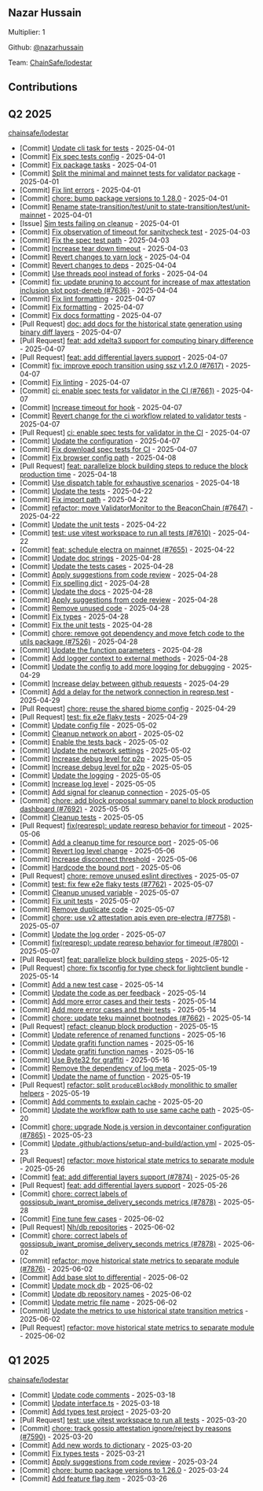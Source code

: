 
## Nazar Hussain
Multiplier: 1

Github: [@nazarhussain](https://github.com/nazarhussain)

Team: [ChainSafe/lodestar](https://github.com/ChainSafe/lodestar/pulls?q=author%3Anazarhussain)

## Contributions

## Q2 2025


[chainsafe/lodestar](https://github.com/chainsafe/lodestar)
* [Commit] [Update cli task for tests](https://github.com/ChainSafe/lodestar/commit/104098440770de9ff42e16e7ec1bd4687b81f034) - 2025-04-01
* [Commit] [Fix spec tests config](https://github.com/ChainSafe/lodestar/commit/47f92dfa51f2a996fa152e2b0a974f6872130bda) - 2025-04-01
* [Commit] [Fix package tasks](https://github.com/ChainSafe/lodestar/commit/898974131d59b34b7c20f329957997bc2517f89a) - 2025-04-01
* [Commit] [Split the minimal and mainnet tests for validator package](https://github.com/ChainSafe/lodestar/commit/7a5454a137d175d8b3f3e45e4387e31ad7d34243) - 2025-04-01
* [Commit] [Fix lint errors](https://github.com/ChainSafe/lodestar/commit/006e0132855688f494cf372be80fd8ebad2a2bc8) - 2025-04-01
* [Commit] [chore: bump package versions to 1.28.0](https://github.com/ChainSafe/lodestar/commit/461532eeed5d4d0d5e28fbe122f9e7f629d064ef) - 2025-04-01
* [Commit] [Rename state-transition/test/unit to state-transition/test/unit-mainnet](https://github.com/ChainSafe/lodestar/commit/e295e24db8ade288abd6a08e7e242c4454885e0e) - 2025-04-01
* [Issue] [Sim tests failing on cleanup](https://github.com/ChainSafe/lodestar/issues/7644) - 2025-04-01
* [Commit] [Fix observation of timeout for sanitycheck test](https://github.com/ChainSafe/lodestar/commit/5dd6074f1b061c4a9247d6dd2e6dcef40b243237) - 2025-04-03
* [Commit] [Fix the spec test path](https://github.com/ChainSafe/lodestar/commit/ec671b508f3a3ba2057f4d7ca82258eee6496da5) - 2025-04-03
* [Commit] [Increase tear down timeout](https://github.com/ChainSafe/lodestar/commit/8b17bcb9d2a8d20163e1ee7ac1fdd5b2bbdcf6ca) - 2025-04-03
* [Commit] [Revert changes to yarn lock](https://github.com/ChainSafe/lodestar/commit/727029d5bfb609f068491daf8cb70aede1851228) - 2025-04-04
* [Commit] [Revert changes to deps](https://github.com/ChainSafe/lodestar/commit/2aab002d69c022ec0f778f6f878c66015d2340ae) - 2025-04-04
* [Commit] [Use threads pool instead of forks](https://github.com/ChainSafe/lodestar/commit/b2b17512f6b7c000b4488b4f5788b1df47a9ed3d) - 2025-04-04
* [Commit] [fix: update pruning to account for increase of max attestation inclusion slot post-deneb (#7636)](https://github.com/ChainSafe/lodestar/commit/8b43dbeef8bd16a75d40d24953f1d76e3121e741) - 2025-04-04
* [Commit] [Fix lint formatting](https://github.com/ChainSafe/lodestar/commit/a3c0d3089d0f907a20d7ee60f067c14f1bc5ac06) - 2025-04-07
* [Commit] [Fix formatting](https://github.com/ChainSafe/lodestar/commit/e4bd483df19d657b37b511b14c7cbd36e5af7be3) - 2025-04-07
* [Commit] [Fix docs formatting](https://github.com/ChainSafe/lodestar/commit/f050d962be423192574ec30a7891a9d36c8536e4) - 2025-04-07
* [Pull Request] [doc: add docs for the historical state generation using binary diff layers](https://github.com/ChainSafe/lodestar/pull/7665) - 2025-04-07
* [Pull Request] [feat: add xdelta3 support for computing binary difference](https://github.com/ChainSafe/lodestar/pull/7664) - 2025-04-07
* [Pull Request] [feat: add differential layers support](https://github.com/ChainSafe/lodestar/pull/7663) - 2025-04-07
* [Commit] [fix: improve epoch transition using ssz v1.2.0 (#7617)](https://github.com/ChainSafe/lodestar/commit/0329edb2c30bb00a844d33b0645f9be71632efcd) - 2025-04-07
* [Commit] [Fix linting](https://github.com/ChainSafe/lodestar/commit/17d64aa1ea55e16ae3fb19f6b2d3ee93f258ea6b) - 2025-04-07
* [Commit] [ci: enable spec tests for validator in the CI (#7661)](https://github.com/ChainSafe/lodestar/commit/4ea73abe94630d290277bd50d95734eac83ed2b3) - 2025-04-07
* [Commit] [Increase timeout for hook](https://github.com/ChainSafe/lodestar/commit/78a8a68027acb35f1e3696e20961fcad7237bbd7) - 2025-04-07
* [Commit] [Revert change for the ci workflow related to validator tests](https://github.com/ChainSafe/lodestar/commit/7570b396d2aa80a32e8fc552d7a062333dcfb476) - 2025-04-07
* [Pull Request] [ci: enable spec tests for validator in the CI](https://github.com/ChainSafe/lodestar/pull/7661) - 2025-04-07
* [Commit] [Update the configuration](https://github.com/ChainSafe/lodestar/commit/5e7c8432933953b32dbebd74f4814038887c53fe) - 2025-04-07
* [Commit] [Fix download spec tests for CI](https://github.com/ChainSafe/lodestar/commit/acdf943016ea2dc5116a2d438ec69620b2e5308e) - 2025-04-07
* [Commit] [Fix browser config path](https://github.com/ChainSafe/lodestar/commit/b49e1dabfcff47667d70c232303c2840087cdd09) - 2025-04-08
* [Pull Request] [feat: parallelize block building steps to reduce the block production time](https://github.com/ChainSafe/lodestar/pull/7726) - 2025-04-18
* [Commit] [Use dispatch table for exhaustive scenarios](https://github.com/ChainSafe/lodestar/commit/ae261a43024f3a3dc961baa21792f5a42703966c) - 2025-04-18
* [Commit] [Update the tests](https://github.com/ChainSafe/lodestar/commit/54965fde697669f618bdec38c85d448949b81816) - 2025-04-22
* [Commit] [Fix import path](https://github.com/ChainSafe/lodestar/commit/a433542a59ddd890bed88b32286e50d03b479534) - 2025-04-22
* [Commit] [refactor: move ValidatorMonitor to the BeaconChain (#7647)](https://github.com/ChainSafe/lodestar/commit/cdfdfec6ca53e1715cfe84e12ba3bb7e9d9023df) - 2025-04-22
* [Commit] [Update the unit tests](https://github.com/ChainSafe/lodestar/commit/9cad0fc1f1e2da011b55b8005e6f29683df653f6) - 2025-04-22
* [Commit] [test: use vitest workspace to run all tests (#7610)](https://github.com/ChainSafe/lodestar/commit/c91cd9c141699a1bcfe3a81354d1d74a2aecd1c0) - 2025-04-22
* [Commit] [feat: schedule electra on mainnet (#7655)](https://github.com/ChainSafe/lodestar/commit/87d367d9f7a8d6e548743a7fb65f13a0ca0d367d) - 2025-04-22
* [Commit] [Update doc strings](https://github.com/ChainSafe/lodestar/commit/8fc90b17a1e433752cd664b622d6e37c7a3e6061) - 2025-04-28
* [Commit] [Update the tests cases](https://github.com/ChainSafe/lodestar/commit/5c118f301729bcfcf150e0d59472036189819dab) - 2025-04-28
* [Commit] [Apply suggestions from code review](https://github.com/ChainSafe/lodestar/commit/ef9dc75a293624bba5945fa8fd5f4de1e04fdde3) - 2025-04-28
* [Commit] [Fix spelling dict](https://github.com/ChainSafe/lodestar/commit/5bdd1352399fa5d1775bf45b28f9d5c9b9bb0fc5) - 2025-04-28
* [Commit] [Update the docs](https://github.com/ChainSafe/lodestar/commit/094453ea99f5a0ff24e45b9fcb7a0c1253c4d7ce) - 2025-04-28
* [Commit] [Apply suggestions from code review](https://github.com/ChainSafe/lodestar/commit/428a2da2a46bae6829d4d0234b497e427da1c15f) - 2025-04-28
* [Commit] [Remove unused code](https://github.com/ChainSafe/lodestar/commit/f681044a9939175f11896a519c3baaeb78ea323f) - 2025-04-28
* [Commit] [Fix types](https://github.com/ChainSafe/lodestar/commit/22deac75b7618ac9a5d1dfd5d1cd0da7cc503a77) - 2025-04-28
* [Commit] [Fix the unit tests](https://github.com/ChainSafe/lodestar/commit/617aff6cb8aa81dba7049964367919c63ddec469) - 2025-04-28
* [Commit] [chore: remove got dependency and move fetch code to the utils package (#7526)](https://github.com/ChainSafe/lodestar/commit/573123b9858b55d1747d9e0afc37ec533d85a2e5) - 2025-04-28
* [Commit] [Update the function parameters](https://github.com/ChainSafe/lodestar/commit/c4c027ce02d5fdec6ebe3dcbe886c9ac6a6089b2) - 2025-04-28
* [Commit] [Add logger context to external methods](https://github.com/ChainSafe/lodestar/commit/e1359c096c7b8010bc1532875173b860011f31ad) - 2025-04-28
* [Commit] [Update the config to add more logging for debugging](https://github.com/ChainSafe/lodestar/commit/26c1c81230b34d77016539708ea871e5f64b1824) - 2025-04-29
* [Commit] [Increase delay between github requests](https://github.com/ChainSafe/lodestar/commit/d27285d1f7d0ecc94922489be41c633b4df9064c) - 2025-04-29
* [Commit] [Add a delay for the network connection in reqresp.test](https://github.com/ChainSafe/lodestar/commit/1428d351631d6db86f00d69e5f0fb0547f803d1d) - 2025-04-29
* [Pull Request] [chore: reuse the shared biome config](https://github.com/ChainSafe/lodestar/pull/7763) - 2025-04-29
* [Pull Request] [test: fix e2e flaky tests](https://github.com/ChainSafe/lodestar/pull/7762) - 2025-04-29
* [Commit] [Update config file](https://github.com/ChainSafe/lodestar/commit/84370d009f132530939bb6ed495392e1ecec6c4b) - 2025-05-02
* [Commit] [Cleanup network on abort](https://github.com/ChainSafe/lodestar/commit/f2e1160f47cd08dd571157378ec065d7a2165c63) - 2025-05-02
* [Commit] [Enable the tests back](https://github.com/ChainSafe/lodestar/commit/e9e74dce61cca390b773baa7ab1b5de6ce21cec2) - 2025-05-02
* [Commit] [Update the network settings](https://github.com/ChainSafe/lodestar/commit/2aad3fdc2c2a020f98042dfb67040d2a9a85cf99) - 2025-05-02
* [Commit] [Increase debug level for p2p](https://github.com/ChainSafe/lodestar/commit/4ffb143f410053f03cc6e06cfaba407e828a5453) - 2025-05-05
* [Commit] [Increase debug level for p2p](https://github.com/ChainSafe/lodestar/commit/e106054865b296226a1e8207d2d1192f2760234e) - 2025-05-05
* [Commit] [Update the logging](https://github.com/ChainSafe/lodestar/commit/458c250de3156f4fdb9a9fda10ab609efe77de8d) - 2025-05-05
* [Commit] [Increase log level](https://github.com/ChainSafe/lodestar/commit/4ef0a2b97468254e34a9d2f44575738c702e0d9b) - 2025-05-05
* [Commit] [Add signal for cleanup connection](https://github.com/ChainSafe/lodestar/commit/a5f3f11c037032383f7dcb54c010c9d196cb673f) - 2025-05-05
* [Commit] [chore: add block proposal summary panel to block production dashboard (#7692)](https://github.com/ChainSafe/lodestar/commit/30d888c61292cbd19f49f062e77c6e2b4f62dde1) - 2025-05-05
* [Commit] [Cleanup tests](https://github.com/ChainSafe/lodestar/commit/63cd115a88d8d76216806e420a4302bc259a03f6) - 2025-05-05
* [Pull Request] [fix(reqresp): update reqresp behavior for timeout](https://github.com/ChainSafe/lodestar/pull/7800) - 2025-05-06
* [Commit] [Add a cleanup time for resource port](https://github.com/ChainSafe/lodestar/commit/2ef8ad2306c2c231783b156a240e084dceeafb60) - 2025-05-06
* [Commit] [Revert log level change](https://github.com/ChainSafe/lodestar/commit/c5b94c89472eab5f0e9498f49687b745a527c0d7) - 2025-05-06
* [Commit] [Increase disconnect threshold](https://github.com/ChainSafe/lodestar/commit/dd669907241ab890a5d67eea554ff0199d6a3623) - 2025-05-06
* [Commit] [Hardcode the bound port](https://github.com/ChainSafe/lodestar/commit/2c1ce871315522cfcdc6bed8f31ae77fe678eeef) - 2025-05-06
* [Pull Request] [chore: remove unused eslint directives](https://github.com/ChainSafe/lodestar/pull/7803) - 2025-05-07
* [Commit] [test: fix few e2e flaky tests (#7762)](https://github.com/ChainSafe/lodestar/commit/0eb947d0d0c7a6032a60661e6df241ebb5c98dba) - 2025-05-07
* [Commit] [Cleanup unused variable](https://github.com/ChainSafe/lodestar/commit/c74295937ce6317bb2ca53a501423a922c8aaa57) - 2025-05-07
* [Commit] [Fix unit tests](https://github.com/ChainSafe/lodestar/commit/12531a242c1bacb234e60e94beca5722c297241e) - 2025-05-07
* [Commit] [Remove duplicate code](https://github.com/ChainSafe/lodestar/commit/e5d7216f372e7784185397a41e9e75d4880af800) - 2025-05-07
* [Commit] [chore: use v2 attestation apis even pre-electra (#7758)](https://github.com/ChainSafe/lodestar/commit/9f1d8d65fd688b8bd620f226a3af006e409030fc) - 2025-05-07
* [Commit] [Update the log order](https://github.com/ChainSafe/lodestar/commit/158b99a39c6f739c416d833a6812dc2ab09cf264) - 2025-05-07
* [Commit] [fix(reqresp): update reqresp behavior for timeout (#7800)](https://github.com/ChainSafe/lodestar/commit/0f6a8b1a7711b4ad39b01192aa0ad94aea2b315f) - 2025-05-07
* [Pull Request] [feat: parallelize block building steps](https://github.com/ChainSafe/lodestar/pull/7815) - 2025-05-12
* [Pull Request] [chore: fix tsconfig for type check for lightclient bundle](https://github.com/ChainSafe/lodestar/pull/7830) - 2025-05-14
* [Commit] [Add a new test case](https://github.com/ChainSafe/lodestar/commit/55c5f8d539cdeab0372fe45568785f135886258c) - 2025-05-14
* [Commit] [Update the code as per feedback](https://github.com/ChainSafe/lodestar/commit/0965a7289c879c331c1cc5076e7cdfbb18fb2ba9) - 2025-05-14
* [Commit] [Add more error cases and their tests](https://github.com/ChainSafe/lodestar/commit/fd8ef40fbd0ca56c6e0c81ae78864766e636833c) - 2025-05-14
* [Commit] [Add more error cases and their tests](https://github.com/ChainSafe/lodestar/commit/186170d568ca10febe43db02e329acebd36c9a0e) - 2025-05-14
* [Commit] [chore: update teku mainnet bootnodes (#7662)](https://github.com/ChainSafe/lodestar/commit/08715d4f0dcef21707082a01ca852dae34e29d8b) - 2025-05-14
* [Pull Request] [refact: cleanup block production](https://github.com/ChainSafe/lodestar/pull/7834) - 2025-05-15
* [Commit] [Update reference of renamed functions](https://github.com/ChainSafe/lodestar/commit/7980991886070dd20621bbeb364b0aea5ed4c1c0) - 2025-05-16
* [Commit] [Update grafiti function names](https://github.com/ChainSafe/lodestar/commit/5803d96144d9784960eb6f928f8598897daa7a49) - 2025-05-16
* [Commit] [Update grafiti function names](https://github.com/ChainSafe/lodestar/commit/80c65e2861203e9669f37e8abb150f5a5f0eab6f) - 2025-05-16
* [Commit] [Use Byte32 for graffiti](https://github.com/ChainSafe/lodestar/commit/966d43a620f547f91d76e3b59a22cf25e5045303) - 2025-05-16
* [Commit] [Remove the dependency of log meta](https://github.com/ChainSafe/lodestar/commit/200d9d9a077315e5f644c21110e44f2734f66018) - 2025-05-19
* [Commit] [Update the name of function](https://github.com/ChainSafe/lodestar/commit/9490404ccf6159b11e27119e81b46e15aa9d244a) - 2025-05-19
* [Pull Request] [refactor: split `produceBlockBody` monolithic to smaller helpers](https://github.com/ChainSafe/lodestar/pull/7844) - 2025-05-19
* [Commit] [Add comments to explain cache](https://github.com/ChainSafe/lodestar/commit/a36f8c5cfa01a894f91a5ca9a21f57002895b5a6) - 2025-05-20
* [Commit] [Update the workflow path to use same cache path](https://github.com/ChainSafe/lodestar/commit/b0e955b092a0e1b185f995e9904a7665ea9076e3) - 2025-05-20
* [Commit] [chore: upgrade Node.js version in devcontainer configuration (#7865)](https://github.com/ChainSafe/lodestar/commit/99033e3bd9e7a9e73de99f2a6b3e299f59c76440) - 2025-05-23
* [Commit] [Update .github/actions/setup-and-build/action.yml](https://github.com/ChainSafe/lodestar/commit/6082d10ded285a81e1c98cff9e03dde1dc63d23e) - 2025-05-23
* [Pull Request] [refactor: move historical state metrics to separate module](https://github.com/ChainSafe/lodestar/pull/7876) - 2025-05-26
* [Commit] [feat: add differential layers support (#7874)](https://github.com/ChainSafe/lodestar/commit/06053e0ba6c2d51b9aa8bb3fbfdf2924a966a1ea) - 2025-05-26
* [Pull Request] [feat: add differential layers support](https://github.com/ChainSafe/lodestar/pull/7874) - 2025-05-26
* [Commit] [chore: correct labels of gossipsub_iwant_promise_delivery_seconds metrics (#7878)](https://github.com/ChainSafe/lodestar/commit/af282209374621bd7d28159ae0e45802a4a38814) - 2025-05-28
* [Commit] [Fine tune few cases](https://github.com/ChainSafe/lodestar/commit/e881dde5ff2105238a6cd2f17d9cd7c488a26470) - 2025-06-02
* [Pull Request] [Nh/db repositories](https://github.com/ChainSafe/lodestar/pull/7901) - 2025-06-02
* [Commit] [chore: correct labels of gossipsub_iwant_promise_delivery_seconds metrics (#7878)](https://github.com/ChainSafe/lodestar/commit/af282209374621bd7d28159ae0e45802a4a38814) - 2025-06-02
* [Commit] [refactor: move historical state metrics to separate module (#7876)](https://github.com/ChainSafe/lodestar/commit/5423314dffc08fdbb23d2588d8aea0a950411e8e) - 2025-06-02
* [Commit] [Add base slot to differential](https://github.com/ChainSafe/lodestar/commit/9a6195963907cd2ebd56c6302fd86da5c2f3a278) - 2025-06-02
* [Commit] [Update mock db](https://github.com/ChainSafe/lodestar/commit/eccf47f618e2d5a720b976d1bf7754bc6d50500c) - 2025-06-02
* [Commit] [Update db repository names](https://github.com/ChainSafe/lodestar/commit/05a7b9796ac36448d16702fd5981a5679baffdc1) - 2025-06-02
* [Commit] [Update metric file name](https://github.com/ChainSafe/lodestar/commit/46cdd177f6d770b991ebbdfdde21afb2f3817ceb) - 2025-06-02
* [Commit] [Update the metrics to use historical state transition metrics](https://github.com/ChainSafe/lodestar/commit/7ee4f920909fe92453848ec18c7ccd39b69daa0f) - 2025-06-02
* [Pull Request] [refactor: move historical state metrics to separate module](https://github.com/ChainSafe/lodestar/pull/7876) - 2025-06-02
## Q1 2025

[chainsafe/lodestar](https://github.com/chainsafe/lodestar)
* [Commit] [Update code comments](https://github.com/ChainSafe/lodestar/commit/a21ab27b8fe0692f84638c7f5cc802f27d895d58) - 2025-03-18
* [Commit] [Update interface.ts](https://github.com/ChainSafe/lodestar/commit/a86581ee3ae1d39fdc77612ea0e34e3a7248ef98) - 2025-03-18
* [Commit] [Add types test project](https://github.com/ChainSafe/lodestar/commit/f91031dbfeccae0873bcdf561e30390b9529d696) - 2025-03-20
* [Pull Request] [test: use vitest workspace to run all tests](https://github.com/ChainSafe/lodestar/pull/7610) - 2025-03-20
* [Commit] [chore: track gossip attestation ignore/reject by reasons (#7590)](https://github.com/ChainSafe/lodestar/commit/e3f5dc01d05be63fa80d36f267e785e0ca4f9d24) - 2025-03-20
* [Commit] [Add new words to dictionary](https://github.com/ChainSafe/lodestar/commit/f81d70336446ed5ea734eff722849046176d5b09) - 2025-03-20
* [Commit] [Fix types tests](https://github.com/ChainSafe/lodestar/commit/fab18ed12cad01e566edde61427bf0d0f0e93036) - 2025-03-21
* [Commit] [Apply suggestions from code review](https://github.com/ChainSafe/lodestar/commit/df2afef4eb657058b6f55a4a04b586f3e95e4a6e) - 2025-03-24
* [Commit] [chore: bump package versions to 1.26.0](https://github.com/ChainSafe/lodestar/commit/6fb5b9a81b7ec676845501476ee55fc45e8e2b96) - 2025-03-24
* [Commit] [Add feature flag item](https://github.com/ChainSafe/lodestar/commit/47cd91e0ed72755c58f640ca495ef7bdb579e2d3) - 2025-03-26
